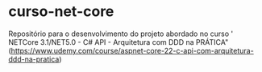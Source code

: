 # curso-net-core
Repositório para o desenvolvimento do projeto abordado no curso ' NETCore 3.1/NET5.0 - C# API - Arquitetura com DDD na PRÁTICA" (https://www.udemy.com/course/aspnet-core-22-c-api-com-arquitetura-ddd-na-pratica) 
